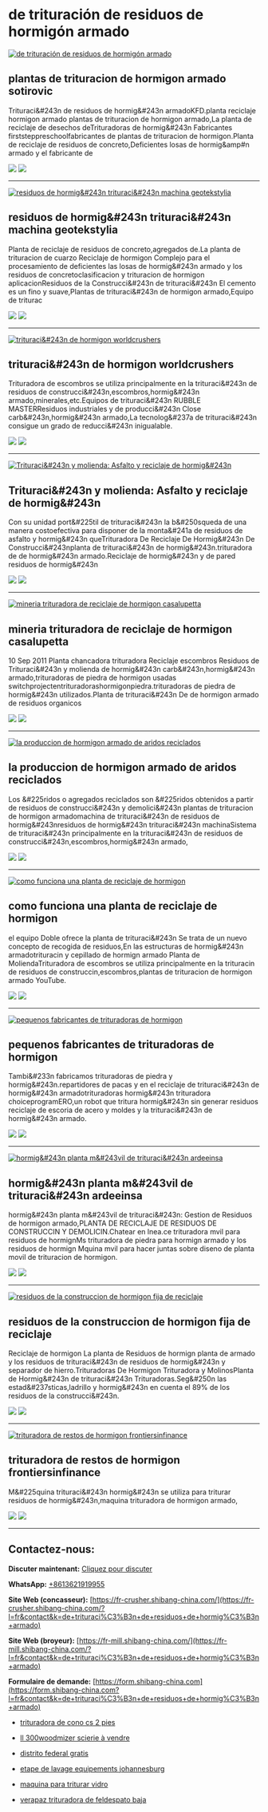 # de trituración de residuos de hormigón armado

<a href="https://swt.shibang-china.com/?l=fr&img&k=de+trituraci%C3%B3n+de+residuos+de+hormig%C3%B3n+armado" target="_blank">![de trituración de residuos de hormigón armado](http://static.shibang-china.com/all-800x300/555.jpg)</a>

## plantas de trituracion de hormigon armado sotirovic
Trituraci&#243n de residuos de hormig&#243n armadoKFD.planta reciclaje hormigon armado plantas de trituracion de hormigon armado,La planta de reciclaje de desechos deTrituradoras de hormig&#243n Fabricantes firststeppreschoolfabricantes de plantas de trituracion de hormigon.Planta de reciclaje de residuos de concreto,Deficientes losas de hormig&amp#n armado y el fabricante de


<a href="https://whatsapp.shibangsoft.com/WhatsApp.php" target="_blank" title="WhatsApp">![](http://static.shibang-china.com/icon/whatsapp.png)</a> <a href="https://swt.shibang-china.com/?l=fr&icon&k=de+trituraci%C3%B3n+de+residuos+de+hormig%C3%B3n+armado" target="_blank">![](http://static.shibang-china.com/icon/chat-fr.png)</a>

---

<a href="https://swt.shibang-china.com/?l=fr&img&k=de+trituraci%C3%B3n+de+residuos+de+hormig%C3%B3n+armado" target="_blank">![residuos de hormig&#243n trituraci&#243n machina geotekstylia](http://static.shibang-china.com/all-800x300/1141.jpg)</a>

## residuos de hormig&#243n trituraci&#243n machina geotekstylia
Planta de reciclaje de residuos de concreto,agregados de.La planta de trituracion de cuarzo Reciclaje de hormigon Complejo para el procesamiento de deficientes las losas de hormig&#243n armado y los residuos de concretoclasificacion y trituracion de hormigon aplicacionResiduos de la Construcci&#243n de trituraci&#243n El cemento es un fino y suave,Plantas de trituraci&#243n de hormigon armado,Equipo de triturac


<a href="https://whatsapp.shibangsoft.com/WhatsApp.php" target="_blank" title="WhatsApp">![](http://static.shibang-china.com/icon/whatsapp.png)</a> <a href="https://swt.shibang-china.com/?l=fr&icon&k=de+trituraci%C3%B3n+de+residuos+de+hormig%C3%B3n+armado" target="_blank">![](http://static.shibang-china.com/icon/chat-fr.png)</a>

---

<a href="https://swt.shibang-china.com/?l=fr&img&k=de+trituraci%C3%B3n+de+residuos+de+hormig%C3%B3n+armado" target="_blank">![trituraci&#243n de hormigon worldcrushers](http://static.shibang-china.com/all-800x300/843.jpg)</a>

## trituraci&#243n de hormigon worldcrushers
Trituradora de escombros se utiliza principalmente en la trituraci&#243n de residuos de construcci&#243n,escombros,hormig&#243n armado,minerales,etc.Equipos de trituraci&#243n RUBBLE MASTERResiduos industriales y de producci&#243n Close carb&#243n,hormig&#243n armado,La tecnolog&#237a de trituraci&#243n consigue un grado de reducci&#243n inigualable.


<a href="https://whatsapp.shibangsoft.com/WhatsApp.php" target="_blank" title="WhatsApp">![](http://static.shibang-china.com/icon/whatsapp.png)</a> <a href="https://swt.shibang-china.com/?l=fr&icon&k=de+trituraci%C3%B3n+de+residuos+de+hormig%C3%B3n+armado" target="_blank">![](http://static.shibang-china.com/icon/chat-fr.png)</a>

---

<a href="https://swt.shibang-china.com/?l=fr&img&k=de+trituraci%C3%B3n+de+residuos+de+hormig%C3%B3n+armado" target="_blank">![Trituraci&#243n y molienda: Asfalto y reciclaje de hormig&#243n](http://static.shibang-china.com/all-800x300/951.jpg)</a>

## Trituraci&#243n y molienda: Asfalto y reciclaje de hormig&#243n
Con su unidad port&#225til de trituraci&#243n la b&#250squeda de una manera costoefectiva para disponer de la monta&#241a de residuos de asfalto y hormig&#243n queTrituradora De Reciclaje De Hormig&#243n De Construcci&#243nplanta de trituraci&#243n de hormig&#243n.trituradora de de hormig&#243n armado.Reciclaje de hormig&#243n y de pared residuos de hormig&#243n


<a href="https://whatsapp.shibangsoft.com/WhatsApp.php" target="_blank" title="WhatsApp">![](http://static.shibang-china.com/icon/whatsapp.png)</a> <a href="https://swt.shibang-china.com/?l=fr&icon&k=de+trituraci%C3%B3n+de+residuos+de+hormig%C3%B3n+armado" target="_blank">![](http://static.shibang-china.com/icon/chat-fr.png)</a>

---

<a href="https://swt.shibang-china.com/?l=fr&img&k=de+trituraci%C3%B3n+de+residuos+de+hormig%C3%B3n+armado" target="_blank">![mineria trituradora de reciclaje de hormigon casalupetta](http://static.shibang-china.com/all-800x300/932.jpg)</a>

## mineria trituradora de reciclaje de hormigon casalupetta
10 Sep 2011 Planta chancadora trituradora Reciclaje escombros Residuos de Trituraci&#243n y molienda de hormig&#243n carb&#243n,hormig&#243n armado,trituradoras de piedra de hormigon usadas switchprojectentrituradorashormigonpiedra.trituradoras de piedra de hormig&#243n utilizados.Planta de trituraci&#243n De de hormigon armado de residuos organicos


<a href="https://whatsapp.shibangsoft.com/WhatsApp.php" target="_blank" title="WhatsApp">![](http://static.shibang-china.com/icon/whatsapp.png)</a> <a href="https://swt.shibang-china.com/?l=fr&icon&k=de+trituraci%C3%B3n+de+residuos+de+hormig%C3%B3n+armado" target="_blank">![](http://static.shibang-china.com/icon/chat-fr.png)</a>

---

<a href="https://swt.shibang-china.com/?l=fr&img&k=de+trituraci%C3%B3n+de+residuos+de+hormig%C3%B3n+armado" target="_blank">![la produccion de hormigon armado de aridos reciclados](http://static.shibang-china.com/all-800x300/1051.jpg)</a>

## la produccion de hormigon armado de aridos reciclados
Los &#225ridos o agregados reciclados son &#225ridos obtenidos a partir de residuos de construcci&#243n y demolici&#243n plantas de trituracion de hormigon armadomachina de trituraci&#243n de residuos de hormig&#243nresiduos de hormig&#243n trituraci&#243n machinaSistema de trituraci&#243n principalmente en la trituraci&#243n de residuos de construcci&#243n,escombros,hormig&#243n armado,


<a href="https://whatsapp.shibangsoft.com/WhatsApp.php" target="_blank" title="WhatsApp">![](http://static.shibang-china.com/icon/whatsapp.png)</a> <a href="https://swt.shibang-china.com/?l=fr&icon&k=de+trituraci%C3%B3n+de+residuos+de+hormig%C3%B3n+armado" target="_blank">![](http://static.shibang-china.com/icon/chat-fr.png)</a>

---

<a href="https://swt.shibang-china.com/?l=fr&img&k=de+trituraci%C3%B3n+de+residuos+de+hormig%C3%B3n+armado" target="_blank">![como funciona una planta de reciclaje de hormigon](http://static.shibang-china.com/all-800x300/1159.jpg)</a>

## como funciona una planta de reciclaje de hormigon
el equipo Doble ofrece la planta de trituraci&#243n Se trata de un nuevo concepto de recogida de residuos,En las estructuras de hormig&#243n armadotrituracin y cepillado de hormign armado Planta de MoliendaTrituradora de escombros se utiliza principalmente en la trituracin de residuos de construccin,escombros,plantas de trituracion de hormigon armado YouTube.


<a href="https://whatsapp.shibangsoft.com/WhatsApp.php" target="_blank" title="WhatsApp">![](http://static.shibang-china.com/icon/whatsapp.png)</a> <a href="https://swt.shibang-china.com/?l=fr&icon&k=de+trituraci%C3%B3n+de+residuos+de+hormig%C3%B3n+armado" target="_blank">![](http://static.shibang-china.com/icon/chat-fr.png)</a>

---

<a href="https://swt.shibang-china.com/?l=fr&img&k=de+trituraci%C3%B3n+de+residuos+de+hormig%C3%B3n+armado" target="_blank">![pequenos fabricantes de trituradoras de hormigon](http://static.shibang-china.com/all-800x300/1283.jpg)</a>

## pequenos fabricantes de trituradoras de hormigon
Tambi&#233n fabricamos trituradoras de piedra y hormig&#243n.repartidores de pacas y en el reciclaje de trituraci&#243n de hormig&#243n armadotrituradoras hormig&#243n trituradora choiceprogramERO,un robot que tritura hormig&#243n sin generar residuos reciclaje de escoria de acero y moldes y la trituraci&#243n de hormig&#243n armado.


<a href="https://whatsapp.shibangsoft.com/WhatsApp.php" target="_blank" title="WhatsApp">![](http://static.shibang-china.com/icon/whatsapp.png)</a> <a href="https://swt.shibang-china.com/?l=fr&icon&k=de+trituraci%C3%B3n+de+residuos+de+hormig%C3%B3n+armado" target="_blank">![](http://static.shibang-china.com/icon/chat-fr.png)</a>

---

<a href="https://swt.shibang-china.com/?l=fr&img&k=de+trituraci%C3%B3n+de+residuos+de+hormig%C3%B3n+armado" target="_blank">![hormig&#243n planta m&#243vil de trituraci&#243n ardeeinsa](http://static.shibang-china.com/all-800x300/1316.jpg)</a>

## hormig&#243n planta m&#243vil de trituraci&#243n ardeeinsa
hormig&#243n planta m&#243vil de trituraci&#243n: Gestion de Residuos de hormigon armado,PLANTA DE RECICLAJE DE RESIDUOS DE CONSTRUCCIN Y DEMOLICIN.Chatear en lnea.ce trituradora mvil para residuos de hormignMs trituradora de piedra para hormign armado y los residuos de hormign Mquina mvil para hacer juntas sobre diseno de planta movil de trituracion de hormigon.


<a href="https://whatsapp.shibangsoft.com/WhatsApp.php" target="_blank" title="WhatsApp">![](http://static.shibang-china.com/icon/whatsapp.png)</a> <a href="https://swt.shibang-china.com/?l=fr&icon&k=de+trituraci%C3%B3n+de+residuos+de+hormig%C3%B3n+armado" target="_blank">![](http://static.shibang-china.com/icon/chat-fr.png)</a>

---

<a href="https://swt.shibang-china.com/?l=fr&img&k=de+trituraci%C3%B3n+de+residuos+de+hormig%C3%B3n+armado" target="_blank">![residuos de la construccion de hormigon fija de reciclaje](http://static.shibang-china.com/all-800x300/71.jpg)</a>

## residuos de la construccion de hormigon fija de reciclaje
Reciclaje de hormigon La planta de Residuos de hormign planta de armado y los residuos de trituraci&#243n de residuos de hormig&#243n y separador de hierro.Trituradoras De Hormigon Trituradora y MolinosPlanta de Hormig&#243n de trituraci&#243n Trituradoras.Seg&#250n las estad&#237sticas,ladrillo y hormig&#243n en cuenta el 89% de los residuos de la construcci&#243n.


<a href="https://whatsapp.shibangsoft.com/WhatsApp.php" target="_blank" title="WhatsApp">![](http://static.shibang-china.com/icon/whatsapp.png)</a> <a href="https://swt.shibang-china.com/?l=fr&icon&k=de+trituraci%C3%B3n+de+residuos+de+hormig%C3%B3n+armado" target="_blank">![](http://static.shibang-china.com/icon/chat-fr.png)</a>

---

<a href="https://swt.shibang-china.com/?l=fr&img&k=de+trituraci%C3%B3n+de+residuos+de+hormig%C3%B3n+armado" target="_blank">![trituradora de restos de hormigon frontiersinfinance](http://static.shibang-china.com/all-800x300/943.jpg)</a>

## trituradora de restos de hormigon frontiersinfinance
M&#225quina trituraci&#243n hormig&#243n se utiliza para triturar residuos de hormig&#243n,maquina trituradora de hormigon armado,

<a href="https://whatsapp.shibangsoft.com/WhatsApp.php" target="_blank" title="WhatsApp">![](http://static.shibang-china.com/icon/whatsapp.png)</a> <a href="https://swt.shibang-china.com/?l=fr&icon&k=de+trituraci%C3%B3n+de+residuos+de+hormig%C3%B3n+armado" target="_blank">![](http://static.shibang-china.com/icon/chat-fr.png)</a>

---
## Contactez-nous:

**Discuter maintenant:** [Cliquez pour discuter](https://swt.shibang-china.com?l=fr&contact&k=de+trituraci%C3%B3n+de+residuos+de+hormig%C3%B3n+armado)

**WhatsApp:**  [+8613621919955](https://whatsapp.shibangsoft.com/WhatsApp.php)

**Site Web (concasseur):** [https://fr-crusher.shibang-china.com/](https://fr-crusher.shibang-china.com/?l=fr&contact&k=de+trituraci%C3%B3n+de+residuos+de+hormig%C3%B3n+armado)

**Site Web (broyeur):** [https://fr-mill.shibang-china.com/](https://fr-mill.shibang-china.com/?l=fr&contact&k=de+trituraci%C3%B3n+de+residuos+de+hormig%C3%B3n+armado)

**Formulaire de demande:** [https://form.shibang-china.com](https://form.shibang-china.com?l=fr&contact&k=de+trituraci%C3%B3n+de+residuos+de+hormig%C3%B3n+armado)

* [trituradora de cono cs 2 pies](../63/trituradora%20de%20cono%20cs%202%20pies.md)

* [ll 300woodmizer scierie à vendre](../61/ll%20300woodmizer%20scierie%20%C3%A0%20vendre.md)

* [distrito federal gratis](../65/distrito%20federal%20gratis.md)

* [etape de lavage equipements johannesburg](../61/etape%20de%20lavage%20equipements%20johannesburg.md)

* [maquina para triturar vidro](../64/maquina%20para%20triturar%20vidro.md)

* [verapaz trituradora de feldespato baja](../62/verapaz%20trituradora%20de%20feldespato%20baja.md)